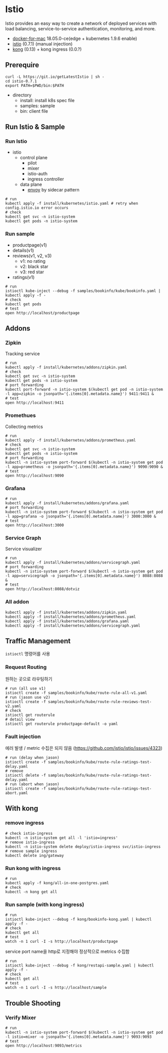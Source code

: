 # Istio

Istio provides an easy way to create a network of deployed services with load balancing, service-to-service authentication, monitoring, and more.

- [docker-for-mac](https://docs.docker.com/docker-for-mac/) 18.05.0-ce(edge + kubernetes 1.9.6 enable) 
- [istio](https://istio.io/docs/) (0.7.1) (manual injection)
- [kong](https://konghq.com/plugins/) (0.13) + kong ingress (0.0.?)

## Prerequire

```
curl -L https://git.io/getLatestIstio | sh -
cd istio-0.7.1
export PATH=$PWD/bin:$PATH
```

- directory
  - install: install k8s spec file
  - samples: sample
  - bin: client file

## Run Istio & Sample

### Run Istio

- istio
  - control plane
    - pilot
    - mixer
    - istio-auth
    - ingress controller
  - data plane
    - [envoy](https://www.envoyproxy.io/) by sidecar pattern

```
# run
kubectl apply -f install/kubernetes/istio.yaml # retry when config.istio.io error occurs
# check
kubectl get svc -n istio-system
kubectl get pods -n istio-system
```

### Run sample

- productpage(v1)
- details(v1)
- reviews(v1, v2, v3)
  - v1: no rating
  - v2: black star
  - v3: red star
- ratings(v1)

```
# run
istioctl kube-inject --debug -f samples/bookinfo/kube/bookinfo.yaml | kubectl apply -f -
# check
kubectl get pods
# test
open http://localhost/productpage
```

## Addons

### Zipkin

Tracking service

```
# run
kubectl apply -f install/kubernetes/addons/zipkin.yaml
# check
kubectl get svc -n istio-system
kubectl get pods -n istio-system
# port forwarding
kubectl port-forward -n istio-system $(kubectl get pod -n istio-system -l app=zipkin -o jsonpath='{.items[0].metadata.name}') 9411:9411 &
# test
open http://localhost:9411
```

### Promethues

Collecting metrics

```
# run
kubectl apply -f install/kubernetes/addons/prometheus.yaml
# check
kubectl get svc -n istio-system
kubectl get pods -n istio-system
# port forwarding
kubectl -n istio-system port-forward $(kubectl -n istio-system get pod -l app=prometheus -o jsonpath='{.items[0].metadata.name}') 9090:9090 &
# test
open http://localhost:9090
```

### Grafana

```
# run
kubectl apply -f install/kubernetes/addons/grafana.yaml
# port forwarding
kubectl -n istio-system port-forward $(kubectl -n istio-system get pod -l app=grafana -o jsonpath='{.items[0].metadata.name}') 3000:3000 &
# test
open http://localhost:3000
```

### Service Graph

Service visualizer

```
# run
kubectl apply -f install/kubernetes/addons/servicegraph.yaml
# port forwarding
kubectl -n istio-system port-forward $(kubectl -n istio-system get pod -l app=servicegraph -o jsonpath='{.items[0].metadata.name}') 8088:8088 &
# test
open http://localhost:8088/dotviz
```

### All addon

```
kubectl apply -f install/kubernetes/addons/zipkin.yaml
kubectl apply -f install/kubernetes/addons/prometheus.yaml
kubectl apply -f install/kubernetes/addons/grafana.yaml
kubectl apply -f install/kubernetes/addons/servicegraph.yaml
```

## Traffic Management

`istioctl` 명령어를 사용

### Request Routing

원하는 곳으로 라우팅하기

```
# run (all use v1)
istioctl create -f samples/bookinfo/kube/route-rule-all-v1.yaml
# run (jason use v2)
istioctl create -f samples/bookinfo/kube/route-rule-reviews-test-v2.yaml
# check
istioctl get routerule
# detail view
istioctl get routerule productpage-default -o yaml
```

### Fault injection

에러 발생 / metric 수집은 되지 않음 (https://github.com/istio/istio/issues/4323)

```
# run (delay when jason)
istioctl create -f samples/bookinfo/kube/route-rule-ratings-test-delay.yaml
# remove
istioctl delete -f samples/bookinfo/kube/route-rule-ratings-test-delay.yaml
# run (abort when jason)
istioctl create -f samples/bookinfo/kube/route-rule-ratings-test-abort.yaml
```


## With kong

### remove ingress

```
# check istio-ingress
kubectl -n istio-system get all -l 'istio=ingress'
# remove istio-ingress
kubectl -n istio-system delete deploy/istio-ingress svc/istio-ingress
# remove sample ingress
kubectl delete ing/gateway
```

### Run kong with ingress

```
# run
kubectl apply -f kong/all-in-one-postgres.yaml
# check
kubectl -n kong get all
```

### Run sample (with kong ingress)

```
# run
istioctl kube-inject --debug -f kong/bookinfo-kong.yaml | kubectl apply -f -
# check
kubectl get all
# test
watch -n 1 curl -I -s http://localhost/productpage
```

service port name을 http로 지정해야 정상적으로 metrics 수집함

```
# run
istioctl kube-inject --debug -f kong/restapi-sample.yaml | kubectl apply -f -
# check
kubectl get all
# test
watch -n 1 curl -I -s http://localhost/sample
```

## Trouble Shooting

### Verify Mixer

```
# run
kubectl -n istio-system port-forward $(kubectl -n istio-system get pod -l istio=mixer -o jsonpath='{.items[0].metadata.name}') 9093:9093
# test
open http://localhost:9093/metrics
```
